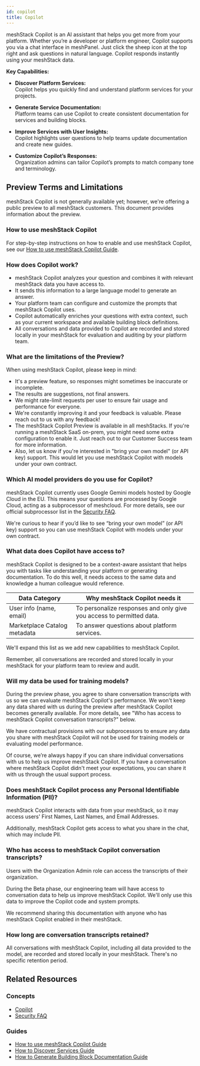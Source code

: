 ```yaml
---
id: copilot
title: Copilot
---
```


meshStack Copilot is an AI assistant that helps you get more from your platform. Whether you’re a developer or platform engineer, Copilot supports you via a chat interface in meshPanel. Just click the sheep icon at the top right and ask questions in natural language. Copilot responds instantly using your meshStack data.

**Key Capabilities:**

- **Discover Platform Services:**  
    Copilot helps you quickly find and understand platform services for your projects.

- **Generate Service Documentation:**  
    Platform teams can use Copilot to create consistent documentation for services and building blocks.

- **Improve Services with User Insights:**  
    Copilot highlights user questions to help teams update documentation and create new guides.

- **Customize Copilot’s Responses:**  
    Organization admins can tailor Copilot’s prompts to match company tone and terminology.

## Preview Terms and Limitations

meshStack Copilot is not generally available yet; however, we're offering a public preview to all meshStack customers. This document provides information about the preview.

### How to use meshStack Copilot

For step-by-step instructions on how to enable and use meshStack Copilot, see our [How to use meshStack Copilot Guide](../guides/developer-engagement/how-to-copilot.md).

### How does Copilot work?

- meshStack Copilot analyzes your question and combines it with relevant meshStack data you have access to.
- It sends this information to a large language model to generate an answer.
- Your platform team can configure and customize the prompts that meshStack Copilot uses.
- Copilot automatically enriches your questions with extra context, such as your current workspace and available building block definitions.
- All conversations and data provided to Copilot are recorded and stored locally in your meshStack for evaluation and auditing by your platform team.

### What are the limitations of the Preview?

When using meshStack Copilot, please keep in mind:

- It's a preview feature, so responses might sometimes be inaccurate or incomplete.
- The results are suggestions, not final answers.
- We might rate-limit requests per user to ensure fair usage and performance for everyone.
- We're constantly improving it and your feedback is valuable. Please reach out to us with any feedback!
- The meshStack Copilot Preview is available in all meshStacks. If you're running a meshStack SaaS on-prem, you might need some extra configuration to enable it. Just reach out to our Customer Success team for more information.
- Also, let us know if you're interested in "bring your own model" (or API key) support. This would let you use meshStack Copilot with models under your own contract.

### Which AI model providers do you use for Copilot?

meshStack Copilot currently uses Google Gemini models hosted by Google Cloud in the EU. This means your questions are processed by Google Cloud, acting as a subprocessor of meshcloud. For more details, see our official subprocessor list in the [Security FAQ](../operations/security-faq.md).

We're curious to hear if you’d like to see “bring your own model” (or API key) support so you can use meshStack Copilot with models under your own contract.

### What data does Copilot have access to?

meshStack Copilot is designed to be a context-aware assistant that helps you with tasks like understanding your platform or generating documentation. To do this well, it needs access to the same data and knowledge a human colleague would reference.

| Data Category                | Why meshStack Copilot needs it                                       |
|------------------------------|----------------------------------------------------------------------|
| User info (name, email)      | To personalize responses and only give you access to permitted data. |
| Marketplace Catalog metadata | To answer questions about platform services.                         |

We'll expand this list as we add new capabilities to meshStack Copilot.

Remember, all conversations are recorded and stored locally in your meshStack for your platform team to review and audit.

### Will my data be used for training models?

During the preview phase, you agree to share conversation transcripts with us so we can evaluate meshStack Copilot's performance. We won't keep any data shared with us during the preview after meshStack Copilot becomes generally available. For more details, see "Who has access to meshStack Copilot conversation transcripts?" below.

We have contractual provisions with our subprocessors to ensure any data you share with meshStack Copilot will not be used for training models or evaluating model performance.

Of course, we’re always happy if you can share individual conversations with us to help us improve meshStack Copilot. If you have a conversation where meshStack Copilot didn't meet your expectations, you can share it with us through the usual support process.

### Does meshStack Copilot process any Personal Identifiable Information (PII)?

meshStack Copilot interacts with data from your meshStack, so it may access users' First Names, Last Names, and Email Addresses.

Additionally, meshStack Copilot gets access to what you share in the chat, which may include PII.

### Who has access to meshStack Copilot conversation transcripts?

Users with the Organization Admin role can access the transcripts of their organization.

During the Beta phase, our engineering team will have access to conversation data to help us improve meshStack Copilot. We'll only use this data to improve the Copilot code and system prompts.

We recommend sharing this documentation with anyone who has meshStack Copilot enabled in their meshStack.

### How long are conversation transcripts retained?

All conversations with meshStack Copilot, including all data provided to the model, are recorded and stored locally in your meshStack. There's no specific retention period.

## Related Resources

### Concepts

- [Copilot](../concepts/copilot.md)
- [Security FAQ](../operations/security-faq.md)

### Guides

- [How to use meshStack Copilot Guide](../guides/developer-engagement/how-to-copilot.md)
- [How to Discover Services Guide](../guides/developer-engagement/how-to-discover-services.md)
- [How to Generate Building Block Documentation Guide](../guides/developer-engagement/how-to-generate-building-block-documentation.md)
